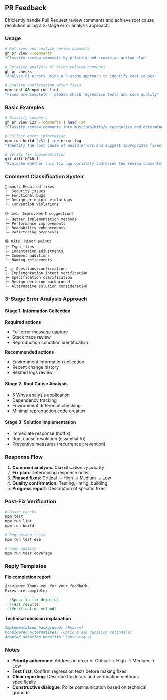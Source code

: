 ## PR Feedback

Efficiently handle Pull Request review comments and achieve root cause resolution using a 3-stage error analysis approach.

### Usage

```bash
# Retrieve and analyze review comments
gh pr view --comments
"Classify review comments by priority and create an action plan"

# Detailed analysis of error-related comments
gh pr checks
"Analyze CI errors using a 3-stage approach to identify root causes"

# Quality confirmation after fixes
npm test && npm run lint
"Fixes are complete - please check regression tests and code quality"
```

### Basic Examples

```bash
# Classify comments
gh pr view 123 --comments | head -20
"Classify review comments into must/imo/nits/q categories and determine response order"

# Collect error information
npm run build 2>&1 | tee error.log
"Identify the root cause of build errors and suggest appropriate fixes"

# Verify fix implementation
git diff HEAD~1
"Evaluate whether this fix appropriately addresses the review comments"
```

### Comment Classification System

```
🔴 must: Required fixes
├─ Security issues
├─ Functional bugs
├─ Design principle violations
└─ Convention violations

🟡 imo: Improvement suggestions
├─ Better implementation methods
├─ Performance improvements
├─ Readability enhancements
└─ Refactoring proposals

🟢 nits: Minor points
├─ Typo fixes
├─ Indentation adjustments
├─ Comment additions
└─ Naming refinements

🔵 q: Questions/confirmations
├─ Implementation intent verification
├─ Specification clarification
├─ Design decision background
└─ Alternative solution consideration
```

### 3-Stage Error Analysis Approach

#### Stage 1: Information Collection

**Required actions**

- Full error message capture
- Stack trace review
- Reproduction condition identification

**Recommended actions**

- Environment information collection
- Recent change history
- Related logs review

#### Stage 2: Root Cause Analysis

- 5 Whys analysis application
- Dependency tracking
- Environment difference checking
- Minimal reproduction code creation

#### Stage 3: Solution Implementation

- Immediate response (hotfix)
- Root cause resolution (essential fix)
- Preventive measures (recurrence prevention)

### Response Flow

1. **Comment analysis**: Classification by priority
2. **Fix plan**: Determining response order
3. **Phased fixes**: Critical → High → Medium → Low
4. **Quality confirmation**: Testing, linting, building
5. **Progress report**: Description of specific fixes

### Post-Fix Verification

```bash
# Basic checks
npm test
npm run lint
npm run build

# Regression tests
npm run test:e2e

# Code quality
npm run test:coverage
```

### Reply Templates

**Fix completion report**

```markdown
@reviewer Thank you for your feedback.
Fixes are complete:

- [Specific fix details]
- [Test results]
- [Verification method]
```

**Technical decision explanation**

```markdown
Implementation background: [Reason]
Considered alternatives: [Options and decision rationale]
Adopted solution benefits: [Advantages]
```

### Notes

- **Priority adherence**: Address in order of Critical → High → Medium → Low
- **Test first**: Confirm regression tests before making fixes
- **Clear reporting**: Describe fix details and verification methods specifically
- **Constructive dialogue**: Polite communication based on technical grounds
